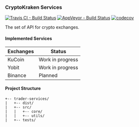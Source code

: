 ### CryptoKraken Services

[![Travis CI - Build Status](https://travis-ci.com/CryptoKraken/crypto-kraken-services.svg?branch=dev)](https://travis-ci.com/CryptoKraken/crypto-kraken-services)
[![AppVeyor - Build Status](https://ci.appveyor.com/api/projects/status/github/CryptoKraken/crypto-kraken-services?branch=dev)](https://ci.appveyor.com/project/CryptoKraken/crypto-kraken-services)
[![codecov](https://codecov.io/gh/CryptoKraken/crypto-kraken-services/branch/dev/graph/badge.svg)](https://codecov.io/gh/CryptoKraken/crypto-kraken-services)

The set of API for crypto exchanges.

#### Implemented Services
| Exchanges | Status           |
|-----------|------------------|
| KuCoin    | Work in progress |
| Yobit     | Work in progress |
| Binance   | Planned          |

#### Project Structure
```
+-- trader-services/
|   +-- dist/
|   +-- src/
|   |   +-- core/
|   |   +-- utils/
|   +-- tests/
```
